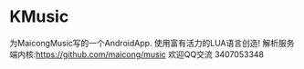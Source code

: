 # KMusic
为MaicongMusic写的一个AndroidApp.
使用富有活力的LUA语言创造!
解析服务端内核:https://github.com/maicong/music
欢迎QQ交流 3407053348
